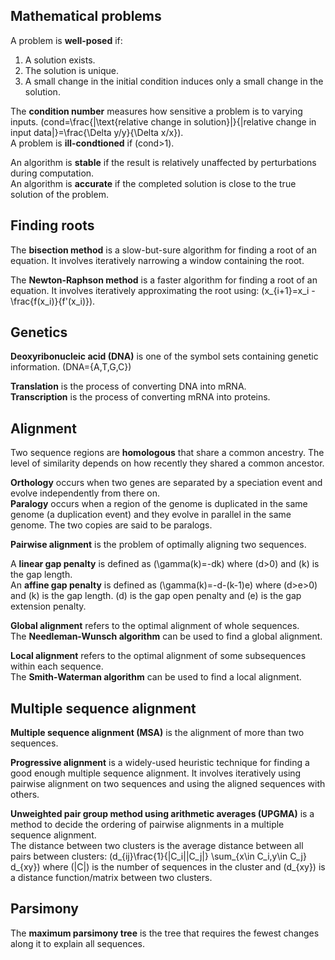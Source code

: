 ## Mathematical problems

A problem is **well-posed** if:
1. A solution exists.
2. The solution is unique.
3. A small change in the initial condition induces only a small change in the solution.

The **condition number** measures how sensitive a problem is to varying inputs. \(cond=\frac{|\text{relative change in solution}|}{|relative change in input data|}=\frac{\Delta y/y}{\Delta x/x}\).  
A problem is **ill-condtioned** if \(cond>1\).

An algorithm is **stable** if the result is relatively unaffected by perturbations during computation.  
An algorithm is **accurate** if the completed solution is close to the true solution of the problem.

## Finding roots

The **bisection method** is a slow-but-sure algorithm for finding a root of an equation. It involves iteratively narrowing a window containing the root.

The **Newton-Raphson method** is a faster algorithm for finding a root of an equation. It involves iteratively approximating the root using: \(x_{i+1}=x_i - \frac{f(x_i)}{f'(x_i)}\).

## Genetics

**Deoxyribonucleic acid (DNA)** is one of the symbol sets containing genetic information. \(DNA=\{A,T,G,C\}\)

**Translation** is the process of converting DNA into mRNA.  
**Transcription** is the process of converting mRNA into proteins.

## Alignment
Two sequence regions are **homologous** that share a common ancestry. The level of similarity depends on how recently they shared a common ancestor.

**Orthology** occurs when two genes are separated by a speciation event and evolve independently from there on.  
**Paralogy** occurs when a region of the genome is duplicated in the same genome (a duplication event) and they evolve in parallel in the same genome. The two copies are said to be paralogs.

**Pairwise alignment** is the problem of optimally aligning two sequences.

A **linear gap penalty** is defined as \(\gamma(k)=-dk\) where \(d>0\) and \(k\) is the gap length.  
An **affine gap penalty** is defined as \(\gamma(k)=-d-(k-1)e\) where \(d>e>0\) and \(k\) is the gap length. \(d\) is the gap open penalty and \(e\) is the gap extension penalty.

**Global alignment** refers to the optimal alignment of whole sequences.  
The **Needleman-Wunsch algorithm** can be used to find a global alignment.

**Local alignment** refers to the optimal alignment of some subsequences within each sequence.  
The **Smith-Waterman algorithm** can be used to find a local alignment.

## Multiple sequence alignment

**Multiple sequence alignment (MSA)** is the alignment of more than two sequences.

**Progressive alignment** is a widely-used heuristic technique for finding a good enough multiple sequence alignment. It involves iteratively using pairwise alignment on two sequences and using the aligned sequences with others.

**Unweighted pair group method using arithmetic averages (UPGMA)** is a method to decide the ordering of pairwise alignments in a multiple sequence alignment.  
The distance between two clusters is the average distance between all pairs between clusters: \(d_{ij}\frac{1}{|C_i||C_j|} \sum_{x\in C_i,y\in C_j} d_{xy}\) where \(|C|\) is the number of sequences in the cluster and \(d_{xy}\) is a distance function/matrix between two clusters.

## Parsimony

The **maximum parsimony tree** is the tree that requires the fewest changes along it to explain all sequences.
